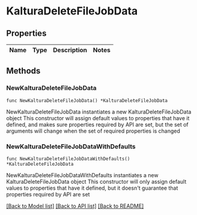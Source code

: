 # KalturaDeleteFileJobData

## Properties

Name | Type | Description | Notes
------------ | ------------- | ------------- | -------------

## Methods

### NewKalturaDeleteFileJobData

`func NewKalturaDeleteFileJobData() *KalturaDeleteFileJobData`

NewKalturaDeleteFileJobData instantiates a new KalturaDeleteFileJobData object
This constructor will assign default values to properties that have it defined,
and makes sure properties required by API are set, but the set of arguments
will change when the set of required properties is changed

### NewKalturaDeleteFileJobDataWithDefaults

`func NewKalturaDeleteFileJobDataWithDefaults() *KalturaDeleteFileJobData`

NewKalturaDeleteFileJobDataWithDefaults instantiates a new KalturaDeleteFileJobData object
This constructor will only assign default values to properties that have it defined,
but it doesn't guarantee that properties required by API are set


[[Back to Model list]](../README.md#documentation-for-models) [[Back to API list]](../README.md#documentation-for-api-endpoints) [[Back to README]](../README.md)


